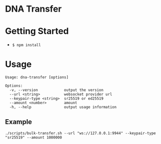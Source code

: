 # DNA Transfer

# Getting Started

 - `$ npm install`

# Usage

```
Usage: dna-transfer [options]

Options:
  -v, --version            output the version
  --url <string>           websocket provider url
  --keypair-type <string>  sr25519 or ed25519
  --amount <number>        amount
  -h, --help               output usage information
```

## Example
 `./scripts/bulk-transfer.sh --url "ws://127.0.0.1:9944" --keypair-type "sr25519" --amount 1000000`